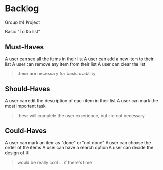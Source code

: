 # Backlog

Group #4 Project

Basic "To Do list"


## Must-Haves  

A user can see all the items in their list
A user can add a new item to their list
A user can remove any item from their list
A user can clear the list

> these are necessary for basic usability

## Should-Haves

A user can edit the description of each item in their list
A user can mark the most important task

> these will complete the user experience, but are not necessary

## Could-Haves

A user can mark an item as "done" or "not done" 
A user can choose the order of the items
A user can have a search option
A user can decide the design of UI

> would be really cool ... if there's time
